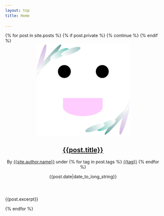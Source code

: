 ```yaml
---
layout: top
title: Home

---
```

<div class="posts">
{% for post in site.posts %}
  {% if post.private %}
    {% continue %}
  {% endif %}
  <section class="post">
  <header class="post-header">
  <img class="post-avatar" src="/assets/favicon.jpg" alt="/assets/favicon.jpg">
  <h2 class="post-title">
    <!-- <a href="{{post.url}}">{{post.title}}</a> -->
    <a href="{{post.url}}">{{post.title}}</a>
  </h2>
  
  <p class="post-meta">
  By <a class="post-author" href="/about.html">{{site.author.name}}</a>
   under 
  {% for tag in post.tags %}
    <a class="post-category post-category-pure" href="/?tag={{tag | url_encode}}">{{tag}}</a>
  {% endfor %}
  </p>
  <p class="post-meta-right">{{post.date|date_to_long_string}}</p>
  </header>
  
  <div class="post-description">
  <p>{{post.excerpt}}</p>
  </div>
  </section>
{% endfor %}
</div>
